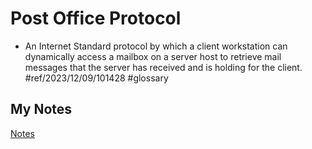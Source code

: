 # Post Office Protocol
- An Internet Standard protocol by which a client workstation can dynamically access a mailbox on a server host to retrieve mail messages that the server has received and is holding for the client. #ref/2023/12/09/101428 #glossary 
## My Notes
[Notes](mynotes/post-office-protocol-notes.md)
